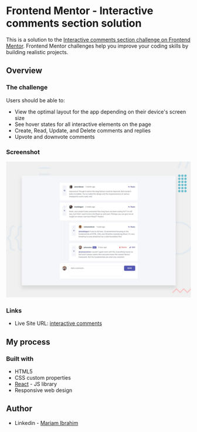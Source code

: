 # Frontend Mentor - Interactive comments section solution

This is a solution to the [Interactive comments section challenge on Frontend Mentor](https://www.frontendmentor.io/challenges/interactive-comments-section-iG1RugEG9). Frontend Mentor challenges help you improve your coding skills by building realistic projects.

## Overview

### The challenge

Users should be able to:

- View the optimal layout for the app depending on their device's screen size
- See hover states for all interactive elements on the page
- Create, Read, Update, and Delete comments and replies
- Upvote and downvote comments

### Screenshot

![](./desktop-preview.jpg)


### Links

- Live Site URL: [interactive comments](https://mariam11ibrahim.github.io/interactiveComments-frontend-mentor/)

## My process

### Built with

- HTML5
- CSS custom properties
- [React](https://reactjs.org/) - JS library
- Responsive web design

## Author

- Linkedin - [Mariam Ibrahim](https://www.linkedin.com/in/mariam11ibrahim/)


